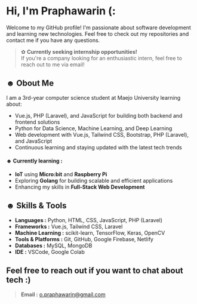 # Hi, I'm Praphawarin (:
Welcome to my GitHub profile! I'm passionate about software development and learning new technologies. Feel free to check out my repositories and contact me if you have any questions.
> ✿ **Currently seeking internship opportunities!**  
> If you're a company looking for an enthusiastic intern, feel free to reach out to me via email!


## ☻ Obout Me  
I am a 3rd-year computer science student at Maejo University learning about:
- Vue.js, PHP (Laravel), and JavaScript for building both backend and frontend solutions
- Python for Data Science, Machine Learning, and Deep Learning
- Web development with Vue.js, Tailwind CSS, Bootstrap, PHP (Laravel), and JavaScript
- Continuous learning and staying updated with the latest tech trends
#### ☻ Currently learning :

- **IoT** using **Micro:bit** and **Raspberry Pi**  
- Exploring **Golang** for building scalable and efficient applications  
- Enhancing my skills in **Full-Stack Web Development**

## ☻ Skills & Tools 
- **Languages :** Python, HTML, CSS, JavaScript, PHP (Laravel)
- **Frameworks :** Vue.js, Tailwind CSS, Laravel
- **Machine Learning :** scikit-learn, TensorFlow, Keras, OpenCV
- **Tools & Platforms :** Git, GitHub, Google Firebase, Netlify
- **Databases :** MySQL, MongoDB
- **IDE :** VSCode, Google Colab

## Feel free to reach out if you want to chat about tech :)
> **Email :** o.praphawarin@gmail.com
